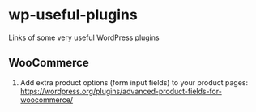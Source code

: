 # wp-useful-plugins
Links of some very useful WordPress plugins


## WooCommerce
1. Add extra product options (form input fields) to your product pages: https://wordpress.org/plugins/advanced-product-fields-for-woocommerce/
